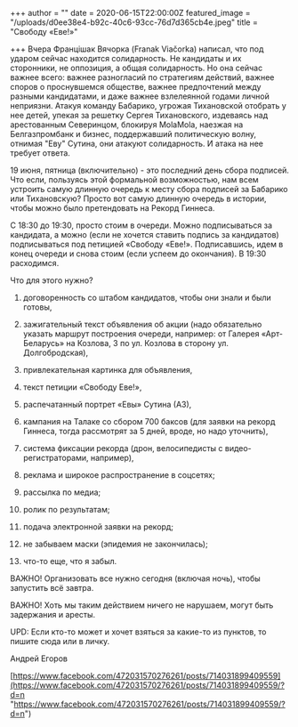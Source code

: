 +++
author = ""
date = 2020-06-15T22:00:00Z
featured_image = "/uploads/d0ee38e4-b92c-40c6-93cc-76d7d365cb4e.jpeg"
title = "Свободу «Еве!»"

+++
Вчера Францішак Вячорка (Franak Viačorka) написал, что под ударом сейчас находится солидарность. Не кандидаты и их сторонники, не оппозиция, а общая солидарность. Но она сейчас важнее всего: важнее разногласий по стратегиям действий, важнее споров о проснувшемся обществе, важнее предпочтений между разными кандидатами, и даже важнее взлелеянной годами личной неприязни. Атакуя команду Бабарико,  угрожая Тихановской отобрать у нее детей, упекая за решетку Сергея Тихановского, издеваясь над арестованным Северинцом, блокируя MolaMola, наезжая на Белгазпромбанк и бизнес, поддержавший политическую волну, отнимая "Еву" Сутина, они атакуют солидарность. И атака на нее требует ответа.

19 июня, пятница (включительно) - это последний день сбора подписей. Что если, пользуясь этой формальной возможностью, нам всем устроить самую длинную очередь к месту сбора подписей за Бабарико или Тихановскую? Просто вот самую длинную очередь в истории, чтобы можно было претендовать на Рекорд Гиннеса. 

С 18:30 до 19:30, просто стоим в очереди. Можно подписываться за кандидата, а можно (если не хочется ставить подпись за кандидатов) подписываться под петицией «Свободу «Еве!». Подписавшись, идем в конец очереди и снова стоим (если успеем до окончания). В 19:30 расходимся.

Что для этого нужно?

1) договоренность со штабом кандидатов, чтобы они знали и были готовы, 

2) зажигательный текст объявления об акции (надо обязательно указать маршрут построения очереди, например: от Галерея «Арт-Беларусь» на Козлова, 3 по ул. Козлова в сторону ул. Долгобродская), 

3) привлекательная картинка для объявления, 

4) текст петиции «Свободу Еве!», 

5) распечатанный портрет «Евы» Сутина (А3), 

6) кампания на Талаке со сбором 700 баксов (для заявки на рекорд Гиннеса, тогда рассмотрят за 5 дней, вроде, но надо уточнить), 

6) система фиксации рекорда (дрон, велосипедисты с видео-регистраторами, например), 

7) реклама и широкое распространение в соцсетях; 

8) рассылка по медиа;

9) ролик по результатам;

10) подача электронной заявки на рекорд;

11) не забываем маски (эпидемия не закончилась);

12) что-то еще, что я забыл.

ВАЖНО! Организовать все нужно сегодня (включая ночь), чтобы запустить всё завтра.

ВАЖНО! Хоть мы таким действием ничего не нарушаем, могут быть задержания и аресты.

UPD: Если кто-то может и хочет взяться за какие-то из пунктов, то пишите сюда или в личку.

Андрей Егоров

[https://www.facebook.com/472031570276261/posts/714031899409559](https://www.facebook.com/472031570276261/posts/714031899409559/?d=n "https://www.facebook.com/472031570276261/posts/714031899409559/?d=n")